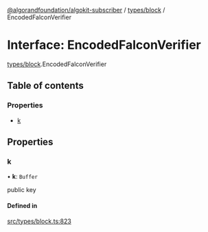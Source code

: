 [@algorandfoundation/algokit-subscriber](../README.md) / [types/block](../modules/types_block.md) / EncodedFalconVerifier

# Interface: EncodedFalconVerifier

[types/block](../modules/types_block.md).EncodedFalconVerifier

## Table of contents

### Properties

- [k](types_block.EncodedFalconVerifier.md#k)

## Properties

### k

• **k**: `Buffer`

public key

#### Defined in

[src/types/block.ts:823](https://github.com/algorandfoundation/algokit-subscriber-ts/blob/main/src/types/block.ts#L823)
